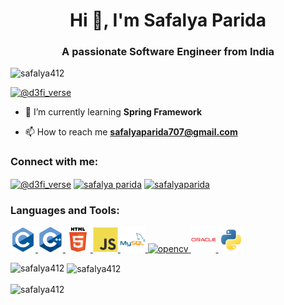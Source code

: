 <h1 align="center">Hi 👋, I'm Safalya Parida</h1>
<h3 align="center">A passionate Software Engineer from India</h3>
<p align="left"> <img src="https://komarev.com/ghpvc/?username=safalya412&label=Profile%20views&color=0e75b6&style=flat" alt="safalya412" /> </p>

<p align="left"> <a href="https://twitter.com/@Safalyatweetz" target="blank"><img src="https://img.shields.io/twitter/follow/@d3fi_verse?logo=twitter&style=for-the-badge" alt="@d3fi_verse" /></a> </p>

- 🌱 I’m currently learning **Spring Framework**

- 📫 How to reach me **safalyaparida707@gmail.com**

<h3 align="left">Connect with me:</h3>
<p align="left">
<a href="https://twitter.com/@Safalyatweetz" target="blank"><img align="center" src="https://raw.githubusercontent.com/rahuldkjain/github-profile-readme-generator/master/src/images/icons/Social/twitter.svg" alt="@d3fi_verse" height="30" width="40" /></a>
<a href="https://fb.com/safalya parida" target="blank"><img align="center" src="https://raw.githubusercontent.com/rahuldkjain/github-profile-readme-generator/master/src/images/icons/Social/facebook.svg" alt="safalya parida" height="30" width="40" /></a>
<a href="https://instagram.com/safalyaparida" target="blank"><img align="center" src="https://raw.githubusercontent.com/Safalya412/github-profile-readme-generator/master/src/images/icons/Social/instagram.svg" alt="safalyaparida" height="30" width="40" /></a>
</p>

<h3 align="left">Languages and Tools:</h3>
<p align="left"> <a href="https://www.cprogramming.com/" target="_blank" rel="noreferrer"> <img src="https://raw.githubusercontent.com/devicons/devicon/master/icons/c/c-original.svg" alt="c" width="40" height="40"/> </a> <a href="https://www.w3schools.com/cpp/" target="_blank" rel="noreferrer"> <img src="https://raw.githubusercontent.com/devicons/devicon/master/icons/cplusplus/cplusplus-original.svg" alt="cplusplus" width="40" height="40"/> </a> <a href="https://www.w3.org/html/" target="_blank" rel="noreferrer"> <img src="https://raw.githubusercontent.com/devicons/devicon/master/icons/html5/html5-original-wordmark.svg" alt="html5" width="40" height="40"/> </a> <a href="https://developer.mozilla.org/en-US/docs/Web/JavaScript" target="_blank" rel="noreferrer"> <img src="https://raw.githubusercontent.com/devicons/devicon/master/icons/javascript/javascript-original.svg" alt="javascript" width="40" height="40"/> </a> <a href="https://www.mysql.com/" target="_blank" rel="noreferrer"> <img src="https://raw.githubusercontent.com/devicons/devicon/master/icons/mysql/mysql-original-wordmark.svg" alt="mysql" width="40" height="40"/> </a> <a href="https://opencv.org/" target="_blank" rel="noreferrer"> <img src="https://www.vectorlogo.zone/logos/opencv/opencv-icon.svg" alt="opencv" width="40" height="40"/> </a> <a href="https://www.oracle.com/" target="_blank" rel="noreferrer"> <img src="https://raw.githubusercontent.com/devicons/devicon/master/icons/oracle/oracle-original.svg" alt="oracle" width="40" height="40"/> </a> <a href="https://www.python.org" target="_blank" rel="noreferrer"> <img src="https://raw.githubusercontent.com/devicons/devicon/master/icons/python/python-original.svg" alt="python" width="40" height="40"/> </a> </p>

<p><img align="left" src="https://github-readme-stats.vercel.app/api/top-langs?username=safalya412&show_icons=true&locale=en&layout=compact" alt="safalya412" /></p>

<p>&nbsp;<img align="center" src="https://github-readme-stats.vercel.app/api?username=safalya412&show_icons=true&locale=en" alt="safalya412" /></p>

<p><img align="center" src="https://github-readme-streak-stats.herokuapp.com/?user=safalya412&" alt="safalya412" /></p>
